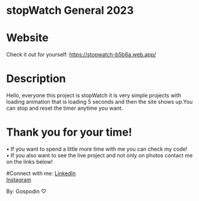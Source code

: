 # stopWatch General 2023

# Website
Check it out for yourself:
https://stopwatch-b5b6a.web.app/

# Description
Hello, everyone this project is stopWatch it is very simple projects with loading animation that is loading 5 seconds and then the site shows up.You can stop and reset the timer anytime you want.

# Thank you for your time!
• If you want to spend a little more time with me you can check my code! <br>
• If you also want to see the live project and not only on photos contact me on the links below!

#Connect with me:
[LinkedIn](https://www.linkedin.com/in/gospodin-gospodinov-853b3a23b/) <br>
[Instagram](https://www.instagram.com/dinkichae/)

By: Gospodin ♡
